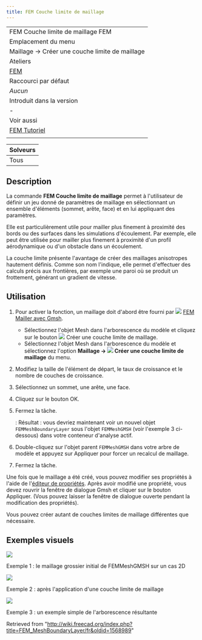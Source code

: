 ```yaml
---
title: FEM Couche limite de maillage
---
```

|  |
| --- |
| FEM Couche limite de maillage FEM |
| Emplacement du menu |
| Maillage → Créer une couche limite de maillage |
| Ateliers |
| [FEM](/FEM_Workbench/fr "FEM Workbench/fr") |
| Raccourci par défaut |
| *Aucun* |
| Introduit dans la version |
| - |
| Voir aussi |
| [FEM Tutoriel](/FEM_tutorial/fr "FEM tutorial/fr") |
|  |

| Solveurs |
| --- |
| Tous |

## Description

La commande **FEM Couche limite de maillage** permet à l'utilisateur de définir un jeu donné de paramètres de maillage en sélectionnant un ensemble d'éléments (sommet, arête, face) et en lui appliquant des paramètres.

Elle est particulièrement utile pour mailler plus finement à proximité des bords ou des surfaces dans les simulations d'écoulement. Par exemple, elle peut être utilisée pour mailler plus finement à proximité d'un profil aérodynamique ou d'un obstacle dans un écoulement.

La couche limite présente l'avantage de créer des maillages anisotropes hautement définis. Comme son nom l'indique, elle permet d'effectuer des calculs précis aux frontières, par exemple une paroi où se produit un frottement, générant un gradient de vitesse.

## Utilisation

1. Pour activer la fonction, un maillage doit d'abord être fourni par ![](/images/FEM_MeshGmshFromShape.svg) [FEM Mailler avec Gmsh](/FEM_MeshGmshFromShape/fr "FEM MeshGmshFromShape/fr").
   * Sélectionnez l'objet Mesh dans l'arborescence du modèle et cliquez sur le bouton ![](/images/FEM_MeshBoundaryLayer.svg) Créer une couche limite de maillage.
   * Sélectionnez l'objet Mesh dans l'arborescence du modèle et sélectionnez l'option **Maillage → ![](/images/FEM_MeshBoundaryLayer.svg) Créer une couche limite de maillage** du menu.
2. Modifiez la taille de l'élément de départ, le taux de croissance et le nombre de couches de croissance.
3. Sélectionnez un sommet, une arête, une face.
4. Cliquez sur le bouton OK.
5. Fermez la tâche.

   :   Résultat : vous devriez maintenant voir un nouvel objet `FEMMeshBoundaryLayer` sous l'objet `FEMMeshGMSH` (voir l'exemple 3 ci-dessous) dans votre conteneur d'analyse actif.
6. Double-cliquez sur l'objet parent `FEMMeshGMSH` dans votre arbre de modèle et appuyez sur Appliquer pour forcer un recalcul de maillage.
7. Fermez la tâche.

Une fois que le maillage a été créé, vous pouvez modifier ses propriétés à l'aide de l'[éditeur de propriétés](/Property_editor/fr "Property editor/fr"). Après avoir modifié une propriété, vous devez rouvrir la fenêtre de dialogue Gmsh et cliquer sur le bouton Appliquer. (Vous pouvez laisser la fenêtre de dialogue ouverte pendant la modification des propriétés).

Vous pouvez créer autant de couches limites de maillage différentes que nécessaire.

## Exemples visuels

![](/images/FEMMeshBoundaryLayer_Example1.png.png)

Exemple 1 : le maillage grossier initial de FEMMeshGMSH sur un cas 2D

![](/images/FEMMeshBoundaryLayer_Example2.png.png)

Exemple 2 : après l'application d'une couche limite de maillage

![](/images/FEMMeshBoundaryLayer_Example3.png.png)

Exemple 3 : un exemple simple de l'arborescence résultante

Retrieved from "<http://wiki.freecad.org/index.php?title=FEM_MeshBoundaryLayer/fr&oldid=1568989>"